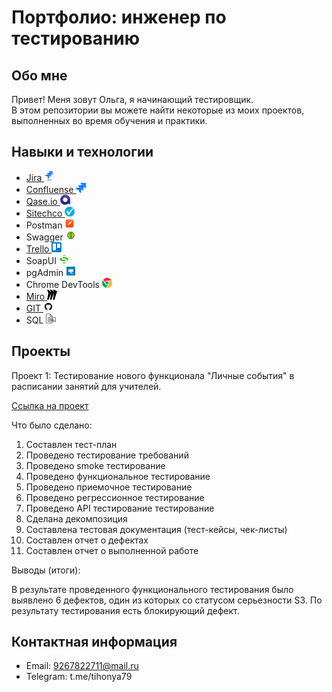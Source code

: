 # Портфолио: инженер по тестированию

## Обо мне 

Привет! Меня зовут Ольга, я начинающий тестировщик. <br>
В этом репозитории вы можете найти некоторые из моих проектов, выполненных во время обучения и практики.
<br>

## Навыки и технологии
- <a href="https://homework2-bag-report.atlassian.net/jira/your-work"> Jira <img src="https://raw.githubusercontent.com/devicons/devicon/55609aa5bd817ff167afce0d965585c92040787a/icons/jira/jira-original-wordmark.svg" width="16" height="16"></a>
- <a href="https://homework2-bag-report.atlassian.net/wiki/home"> Confluense <img src="https://github.com/Tikhonova79/MyPortfolio/blob/main/photo1695398607.jpeg" width="16" height="16"></a>
- <a href="https://app.qase.io/projects"> Qase.io <img src="https://github.com/Tikhonova79/MyPortfolio/blob/main/photo1695399660.jpeg" width="16" height="16"></a>
- <a href="https://chlist.sitechco.ru/project/39754/checklist"> Sitechco <img src="https://github.com/Tikhonova79/MyPortfolio/blob/main/photo1695399774.jpeg" width="16" height="16"></a>
- Postman <img src="https://github.com/Tikhonova79/MyPortfolio/blob/main/photo1695399801.jpeg" height="16"/>
- Swagger <img src="https://github.com/Tikhonova79/MyPortfolio/blob/main/photo1695399815.jpeg" height="16"/>
- <a href="https://trello.com/w/user78810001/home"> Trello <img src="https://github.com/Tikhonova79/MyPortfolio/blob/main/photo1695399826.jpeg" width="16" height="16"></a>
- SoapUI <img src="https://github.com/Tikhonova79/MyPortfolio/blob/main/photo1695399838.jpeg" height="16"/>
- pgAdmin <img src="https://github.com/Tikhonova79/MyPortfolio/blob/main/photo1695399848.jpeg" height="16"/>
- Chrome DevTools <img src="https://github.com/Tikhonova79/MyPortfolio/blob/main/photo1695399861.jpeg" height="16"/>
- <a href="https://miro.com/app/board/uXjVPj9UKmE=/?share_link_id=155222237708"> Miro <img src="https://github.com/Tikhonova79/MyPortfolio/blob/main/photo1695399871.jpeg" width="16" height="16"></a>
- <a href="https://github.com/Tikhonova79/MyPortfolio"> GIT <img src="https://github.com/Tikhonova79/MyPortfolio/blob/main/photo1695399897.jpeg" width="16" height="16"></a>
- SQL <img src="https://github.com/Tikhonova79/MyPortfolio/blob/main/photo1695399886.jpeg" height="16"/>

## Проекты

<p> Проект 1: 
Тестирование нового функционала "Личные события" в расписании занятий для учителей.  
</p>
<a href="https://www.notion.so/1-2-7a7899dc709440dca38ce3743b642cb8?pvs=4">Ссылка на проект</a>
</p>
<p>Что было сделано:<p>
<ol>
  <li>Составлен тест-план </li>
  <li>Проведено тестирование требований</li>
  <li>Проведено smoke тестирование</li>
  <li>Проведено функциональное тестирование</li>
  <li>Проведено приемочное тестирование</li>
  <li>Проведено регрессионное тестирование</li>
  <li>Проведено API тестирование тестирование</li>
  <li>Сделана декомпозиция</li>
  <li>Составлена тестовая документация (тест-кейсы, чек-листы)</li>
  <li>Составлен отчет о дефектах</li>
  <li>Составлен отчет о выполненной работе</li>
 </ol>

 <p>Выводы (итоги):<p>
В результате проведенного функционального тестирования было выявлено 6 дефектов, один из которых со статусом серьезности S3. По результату тестирования есть блокирующий дефект.
<br> 

 
## Контактная информация
- Email: 9267822711@mail.ru
- Telegram: t.me/tihonya79
